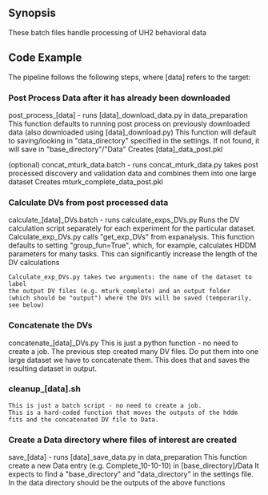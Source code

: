 ## Synopsis

These batch files handle processing of UH2 behavioral data

## Code Example

The pipeline follows the following steps, where [data] refers to the target:


### Post Process Data after it has already been downloaded
post_process_[data] - runs [data]_download_data.py in data_preparation
    This function defaults to running post process on previously downloaded data
    (also downloaded using [data]_download.py)
    This function will default to saving/looking in "data_directory" specified in the settings. 
    If not found, it will save in "base_directory"/"Data"
    Creates [data]_data_post.pkl

(optional)
concat_mturk_data.batch - runs concat_mturk_data.py
    takes post processed discovery and validation data and combines them
    into one large dataset
    Creates mturk_complete_data_post.pkl


### Calculate DVs from post processed data
calculate_[data]_DVs.batch - runs calculate_exps_DVs.py
    Runs the DV calculation script separately for each experiment for the
    particular dataset. Calculate_exp_DVs.py calls "get_exp_DVs" from 
    expanalysis. This function defaults to setting "group_fun=True",
    which, for example, calculates HDDM parameters for many tasks.
    This can significantly increase the length of the DV calculations

    Calculate_exp_DVs.py takes two arguments: the name of the dataset to label
    the output DV files (e.g. mturk_complete) and an output folder 
    (which should be "output") where the DVs will be saved (temporarily, see below)

### Concatenate the DVs
concatenate_[data]_DVs.py
    This is just a python function - no need to create a job. The
    previous step created many DV files. Do put them into one large
    dataset we have to concatenate them. This does that and saves
    the resulting dataset in output.

### cleanup_[data].sh
    This is just a batch script - no need to create a job.
    This is a hard-coded function that moves the outputs of the hddm
    fits and the concatenated DV file to Data.

### Create a Data directory where files of interest are created
save_[data] - runs [data]_save_data.py in data_preparation
    This function create a new Data entry (e.g. Complete_10-10-10) in [base_directory]/Data
    It expects to find a "base_directory" and "data_directory" in the settings file.
    In the data directory should be the outputs of the above functions
